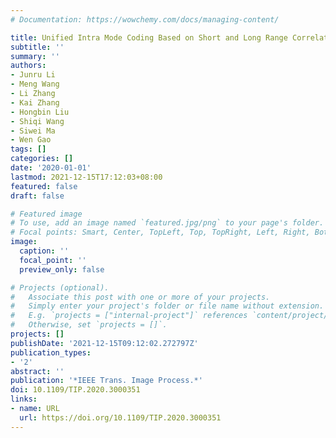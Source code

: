 ```yaml
---
# Documentation: https://wowchemy.com/docs/managing-content/

title: Unified Intra Mode Coding Based on Short and Long Range Correlations
subtitle: ''
summary: ''
authors:
- Junru Li
- Meng Wang
- Li Zhang
- Kai Zhang
- Hongbin Liu
- Shiqi Wang
- Siwei Ma
- Wen Gao
tags: []
categories: []
date: '2020-01-01'
lastmod: 2021-12-15T17:12:03+08:00
featured: false
draft: false

# Featured image
# To use, add an image named `featured.jpg/png` to your page's folder.
# Focal points: Smart, Center, TopLeft, Top, TopRight, Left, Right, BottomLeft, Bottom, BottomRight.
image:
  caption: ''
  focal_point: ''
  preview_only: false

# Projects (optional).
#   Associate this post with one or more of your projects.
#   Simply enter your project's folder or file name without extension.
#   E.g. `projects = ["internal-project"]` references `content/project/deep-learning/index.md`.
#   Otherwise, set `projects = []`.
projects: []
publishDate: '2021-12-15T09:12:02.272797Z'
publication_types:
- '2'
abstract: ''
publication: '*IEEE Trans. Image Process.*'
doi: 10.1109/TIP.2020.3000351
links:
- name: URL
  url: https://doi.org/10.1109/TIP.2020.3000351
---
```

